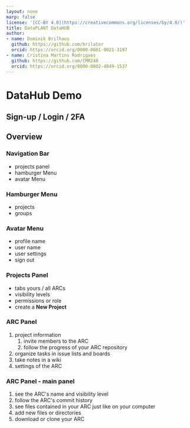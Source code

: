 ```yaml
---
layout: none
marp: false
license: '[CC-BY 4.0](https://creativecommons.org/licenses/by/4.0/)'
title: DataPLANT DataHUB
author:
- name: Dominik Brilhaus
  github: https://github.com/brilator
  orcid: https://orcid.org/0000-0001-9021-3197
- name: Cristina Martins Rodrigues
  github: https://github.com/CMR248
  orcid: https://orcid.org/0000-0002-4849-1537
---
```



# DataHub Demo

## Sign-up / Login / 2FA

## Overview

### Navigation Bar

- projects panel
- hamburger Menu
- avatar Menu

### Hamburger Menu

- projects
- groups

### Avatar Menu

- profile name
- user name
- user settings
- sign out

### Projects Panel

- tabs yours / all ARCs
- visibility levels
- permissions or role
- create a **New Project**

### ARC Panel

1. project information
   1. invite members to the ARC
   2. follow the progress of your ARC repository
2. organize tasks in issue lists and boards
3. take notes in a wiki
4. settings of the ARC

### ARC Panel - main panel

1. see the ARC's name and visibility level
2. follow the ARC's commit history
3. see files contained in your ARC just like on your computer
4. add new files or directories
5. download or clone your ARC
